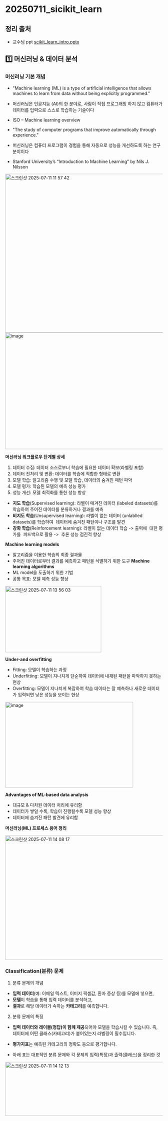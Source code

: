 # 20250711_sicikit_learn

## **정리 출처**
- 교수님 ppt [scikit_learn_intro.pptx](./scikit_learn_intro.pptx)

## 1️⃣ 머신러닝 & 데이터 분석
### 머신러닝 기본 개념
- "Machine learning (ML) is a type of artificial intelligence that allows machines to learn from data without being explicitly programmed."
- 머신러닝은 인공지능 (AI)의 한 분야로, 사람이 직접 프로그래밍 하지 않고 컴퓨터가 데이터를 입력으로 스스로 학습하는 기술이다 
- ISO – Machine learning overview

- "The study of computer programs that improve automatically through experience."
- 머신러닝은 컴퓨터 프로그램이 경험을 통해 자동으로 성능을 개선하도록 하는 연구 분야이다 
- Stanford University’s “Introduction to Machine Learning” by Nils J. Nilsson 

<img width="902" height="508" alt="스크린샷 2025-07-11 11 57 42" src="https://github.com/user-attachments/assets/674e216a-fbbe-4484-96af-d47bedfc86b6" />

<img width="807" height="373" alt="image" src="https://github.com/user-attachments/assets/c3b5cacb-0a38-45f8-a5b1-462257f85b0e" />

**머신러닝 워크플로우 단계별 상세**
1. 데이터 수집: 데이터 소스로부너 학습에 필요한 데이터 확보(라벨링 포함)
2. 데이터 전처리 및 변환: 데이터를 학습에 적합한 형태로 변환
3. 모델 학습: 알고리즘 수행 및 모델 학습, 데이터의 숨겨진 패턴 파악
4. 모델 평가: 학습된 모델의 예측 성능 평가
5. 성능 개선: 모델 최적화를 통한 성능 향상

- **지도 학습**(Supervised learning): 라벨이 매겨진 데이터 (labeled datasets)를 학습하여 주어진 데이터를 분류하거나 결과를 예측
- **비지도 학습**(Unsupervised learning): 라벨이 없는 데이터 (unlablled datasets)를 학습하여  데이터에 숨겨진 패턴이나 구조를 발견
- **강화 학습**(Reinforcement learning): 라벨이 없는 데이터 학습 -> 출력에  대한 평가를  피드백으로 활용 ->  추론 성능 점진적 향상

**Machine learning models**
- 알고리즘을 이용한 학습의  최종 결과물 
- 주어진 데이터로부터 결과를 예측하고 패턴을 식별하기 위한 도구 
 **Machine learning algorithms**
- ML model을 도출하기 위한 기법 
- 공통 목표: 모델 예측 성능 향상
  
<img width="307" height="212" alt="스크린샷 2025-07-11 13 56 03" src="https://github.com/user-attachments/assets/4894230b-ab89-46c8-8e16-ffdfce25f4fb" />

**Under-and overfitting**
- Fitting: 모델이 학습하는 과정
- Underfitting: 모델이 지나치게 단순하여 데이터에 내재된 패턴을 파악하지 못하는 현상 
- Overfitting: 모델이 지나치게 복잡하여 학습 데이터는 잘 예측하나 새로운 데이터가 입력되면 낮은 성능을 보이는 현상

<img width="409" height="274" alt="image" src="https://github.com/user-attachments/assets/61bc237d-d7a9-4ce2-b694-8ee6742065c7" />

**Advantages of ML-based data analysis**
- 대규모 & 다차원 데이터 처리에 유리함 
- 데이터가 쌓일 수록, 학습이 진행될수록 모델 성능 향상
- 데이터에 숨겨진 패턴 발견에 유리함 

**머신러닝(ML) 프로세스 용어 정리**

<img width="745" height="398" alt="스크린샷 2025-07-11 14 08 17" src="https://github.com/user-attachments/assets/f3914270-017f-4a75-9af3-d44978dd43e1" />

### Classification(분류) 문제
1. 분류 문제의 개념
- **입력 데이터**(예: 이메일 텍스트, 이미지 픽셀값, 환자 증상 등)를 모델에 넣으면,
- **모델**이 학습을 통해 입력 데이터를 분석하고,
- **결과**로 해당 데이터가 속하는 **카테고리**를 예측합니다.

2. 분류 문제의 특징
- **입력 데이터와 레이블(정답)이 함께 제공**되어야 모델을 학습시킬 수 있습니다. 즉, 데이터에 어떤 클래스(카테고리)가 붙어있는지 라벨링이 필수입니다.
- **평가지표**는 예측된 카테고리의 정확도 등으로 평가합니다.

- 아래 표는 대표적인 분류 문제와 각 문제의 입력(특징)과 출력(클래스)을 정리한 것

<img width="746" height="172" alt="스크린샷 2025-07-11 14 12 13" src="https://github.com/user-attachments/assets/0d39dbcd-0c74-4714-9ac8-6a88358b40d4" />


